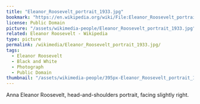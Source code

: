 ```yaml
---
title: "Eleanor_Roosevelt_portrait_1933.jpg"
bookmark: "https://en.wikipedia.org/wiki/File:Eleanor_Roosevelt_portrait_1933.jpg"
license: Public Domain
picture: "/assets/wikimedia-people/Eleanor_Roosevelt_portrait_1933.jpg"
related: Eleanor Roosevelt - Wikipedia
type: picture
permalink: /wikimedia/Eleanor_Roosevelt_portrait_1933.jpg/
tags:
  - Eleanor Roosevelt
  - Black and White
  - Photograph
  - Public Domain
thumbnail: "/assets/wikimedia-people/395px-Eleanor_Roosevelt_portrait_1933.jpg"
---
```

Anna Eleanor Roosevelt, head-and-shoulders portrait, facing slightly right.